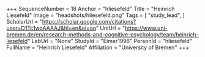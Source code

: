 +++
SequenceNumber = 18
Anchor = "hliesefeld"
Title = "Heinrich Liesefeld"
Image = "headshots/hliesefeld.png"
Tags = [ "study_lead", ]
ScholarUrl = "https://scholar.google.com/citations?user=D1Tc1woAAAAJ&hl=en&oi=ao"
UniUrl = "https://www.uni-bremen.de/en/research-methods-and-cognitive-psychology/team/heinrich-liesefeld"
LabUrl = "None"
StudyId = "Eimer1996"
PersonId = "hliesefeld"
FullName = "Heinrich Liesefeld"
Affiliation = "University of Bremen"
+++